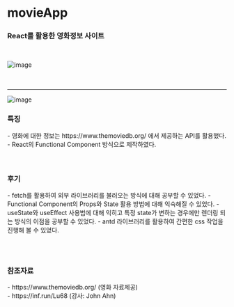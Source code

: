 # movieApp

<h3>React를 활용한 영화정보 사이트</h3>
<br>

![image](https://user-images.githubusercontent.com/47030781/119229867-c9aae800-bb54-11eb-8ddf-a2254d5422ab.png)
<br><br><br><hr />
![image](https://user-images.githubusercontent.com/47030781/119229905-f65eff80-bb54-11eb-9d64-c44152760451.png)

<h3>특징</h3>
- 영화에 대한 정보는 https://www.themoviedb.org/ 에서 제공하는 API를 활용했다.<br>
- React의 Functional Component 방식으로 제작하였다.<br>
<br><br>


<h3>후기</h3>
- fetch를 활용하여 외부 라이브러리를 불러오는 방식에 대해 공부할 수 있었다.
- Functional Component의 Props와 State 활용 방법에 대해 익숙해질 수 있었다.
- useState와 useEffect 사용법에 대해 익히고 특정 state가 변하는 경우에만 렌더링 되는 방식의 이점을 공부할 수 있었다.
- antd 라이브러리를 활용하여 간편한 css 작업을 진행해 볼 수 있었다.

<br><br>

<h3>참조자료</h3>
- https://www.themoviedb.org/ (영화 자료제공)<br>
- https://inf.run/Lu68 (강사: John Ahn)
